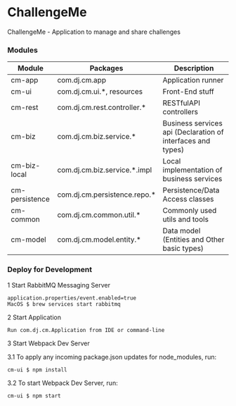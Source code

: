 # ChallengeMe
ChallengeMe - Application to manage and share challenges


### Modules

| Module | Packages | Description |
| --- | --- | --- |
| cm-app | com.dj.cm.app | Application runner |
| cm-ui | com.dj.cm.ui.*, resources | Front-End stuff |
| cm-rest | com.dj.cm.rest.controller.* | RESTfulAPI controllers |
| cm-biz | com.dj.cm.biz.service.* | Business services api (Declaration of interfaces and types) |
| cm-biz-local | com.dj.cm.biz.service.*.impl | Local implementation of business services |
| cm-persistence | com.dj.cm.persistence.repo.* | Persistence/Data Access classes |
| cm-common | com.dj.cm.common.util.* | Commonly used utils and tools |
| cm-model | com.dj.cm.model.entity.* | Data model (Entities and Other basic types) |

### Deploy for Development

1 Start RabbitMQ Messaging Server
```
application.properties/event.enabled=true
MacOS $ brew services start rabbitmq
```

2 Start Application
```
Run com.dj.cm.Application from IDE or command-line
```

3 Start Webpack Dev Server

3.1 To apply any incoming package.json updates for node_modules, run:
```
cm-ui $ npm install
```

3.2 To start Webpack Dev Server, run:
```
cm-ui $ npm start
```


